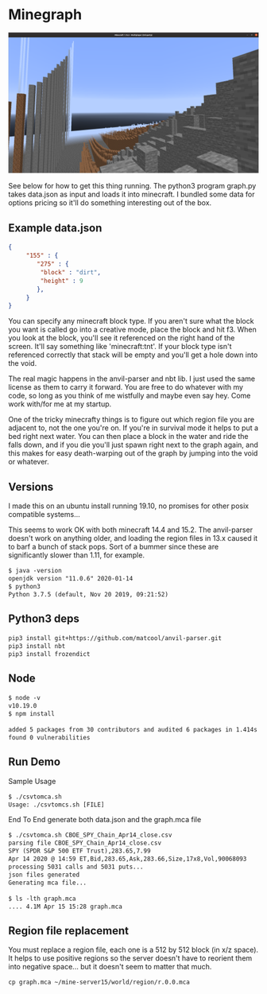 # Minegraph

![](imgs/Screenshot.png)

See below for how to get this thing running. The python3 program graph.py takes data.json
as input and loads it into minecraft. I bundled some data for options pricing so it'll do
something interesting out of the box. 

## Example data.json
```json
{
     "155" : {
        "275" : {
         "block" : "dirt",
         "height" : 9
        },
     }
}
```

You can specify any minecraft block type. If you aren't sure what the block you want is called
go into a creative mode, place the block and hit f3. When you look at the block, you'll see it
referenced on the right hand of the screen. It'll say something like 'minecraft:tnt'. If your
block type isn't referenced correctly that stack will be empty and you'll get a hole down into
the void.

The real magic happens in the anvil-parser and nbt lib. I just used the same 
license as them to carry it forward. You are free to do whatever with my code, so long
as you think of me wistfully and maybe even say hey. Come work with/for me at my startup.

One of the tricky minecrafty things is to figure out which region file you are adjacent 
to, not the one you're on. If you're in survival mode it helps to put a bed right next 
water. You can then place a block in the water and ride the falls down, and if you die 
you'll just spawn right next to the graph again, and this makes for easy death-warping 
out of the graph by jumping into the void or whatever.

## Versions

I made this on an ubuntu install running 19.10, no promises for other posix compatible systems...

This seems to work OK with both minecraft 14.4 and 15.2. The anvil-parser doesn't work on
anything older, and loading the region files in 13.x caused it to barf a bunch of stack
pops. Sort of a bummer since these are significantly slower than 1.11, for example.

```
$ java -version
openjdk version "11.0.6" 2020-01-14
$ python3
Python 3.7.5 (default, Nov 20 2019, 09:21:52) 
```

## Python3 deps

```
pip3 install git+https://github.com/matcool/anvil-parser.git
pip3 install nbt
pip3 install frozendict
```

## Node

```
$ node -v
v10.19.0
$ npm install

added 5 packages from 30 contributors and audited 6 packages in 1.414s
found 0 vulnerabilities
```

## Run Demo
Sample Usage
```
$ ./csvtomca.sh 
Usage: ./csvtomcs.sh [FILE]
```

End To End generate both data.json and the graph.mca file

```
$ ./csvtomca.sh CBOE_SPY_Chain_Apr14_close.csv 
parsing file CBOE_SPY_Chain_Apr14_close.csv
SPY (SPDR S&P 500 ETF Trust),283.65,7.99
Apr 14 2020 @ 14:59 ET,Bid,283.65,Ask,283.66,Size,17x8,Vol,90068093
processing 5031 calls and 5031 puts...
json files generated
Generating mca file...

$ ls -lth graph.mca 
.... 4.1M Apr 15 15:28 graph.mca
```

## Region file replacement

You must replace a region file, each one is a 512 by 512 block (in x/z space). It helps to use positive regions
so the server doesn't have to reorient them into negative space... but it doesn't seem to matter that much.

```
cp graph.mca ~/mine-server15/world/region/r.0.0.mca
```
